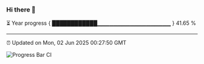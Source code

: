 ### Hi there 👋

⏳ Year progress { ████████████▁▁▁▁▁▁▁▁▁▁▁▁▁▁▁▁▁▁ } 41.65 %

---

⏰ Updated on Mon, 02 Jun 2025 00:27:50 GMT

![Progress Bar CI](https://github.com/liununu/liununu/workflows/Progress%20Bar%20CI/badge.svg)
